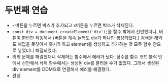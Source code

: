 # 두번째 연습
- +버튼을 누르면 박스가 추가되고 x버튼을 누르면 박스가 삭제된다.
- `const div = document.createElement('div');`를 함수 밖에서 선언했더니, 버튼이 한번만 작동해서 (버튼을 계속 눌러도 div가 하나만 생성되었다.) 검색을 해봐도 해답을 못찾아서 혹시?! 하고 element를 생성하고 추가하는 것 모두 함수 안으로 넣었더니 해결되었다.
- 위의 문제를 해결했더니 삭제하는 함수에서 에러가 났다. 상수를 함수 코드 블럭 안에서 선언해서 삭제 함수에서는 생성된 div를 불러올 수가 없었다. 그래서 생성된 div element를 DOM으로 연결해서 에러를 해결했다.
- 완성

